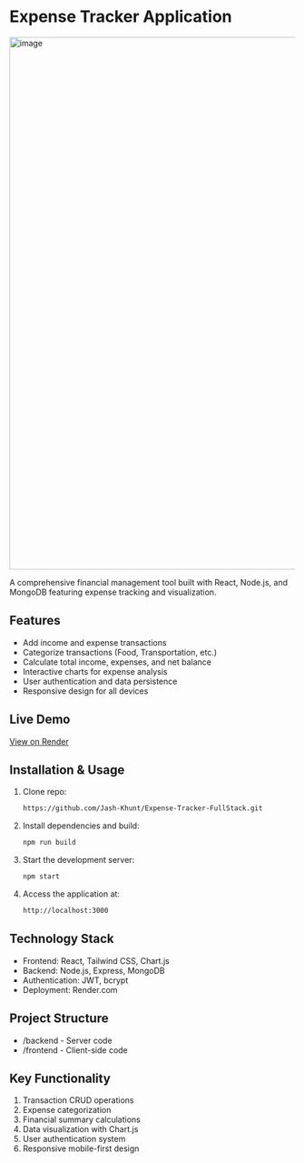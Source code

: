 # Expense Tracker Application

<img width="1912" height="937" alt="image" src="https://github.com/user-attachments/assets/f85f0ad2-7a18-421e-a8dd-58246d92f254" />

A comprehensive financial management tool built with React, Node.js, and MongoDB featuring expense tracking and visualization.

## Features
- Add income and expense transactions
- Categorize transactions (Food, Transportation, etc.)
- Calculate total income, expenses, and net balance
- Interactive charts for expense analysis
- User authentication and data persistence
- Responsive design for all devices

## Live Demo
[View on Render](https://expense-tracker-fullstack-s0qs.onrender.com/) <!-- Replace with your actual URL -->

## Installation & Usage

1. Clone repo:
   ```bash
   https://github.com/Jash-Khunt/Expense-Tracker-FullStack.git

2. Install dependencies and build:
   ```bash
   npm run build


3. Start the development server:
   ```bash
   npm start


4. Access the application at:
   ```bash
   http://localhost:3000

## Technology Stack
- Frontend:
React, Tailwind CSS, Chart.js
- Backend:
Node.js, Express, MongoDB
- Authentication:
JWT, bcrypt
- Deployment:
Render.com

## Project Structure
- /backend   - Server code
- /frontend  - Client-side code
  
## Key Functionality
1. Transaction CRUD operations
2. Expense categorization
3. Financial summary calculations
4. Data visualization with Chart.js
5. User authentication system
6. Responsive mobile-first design
